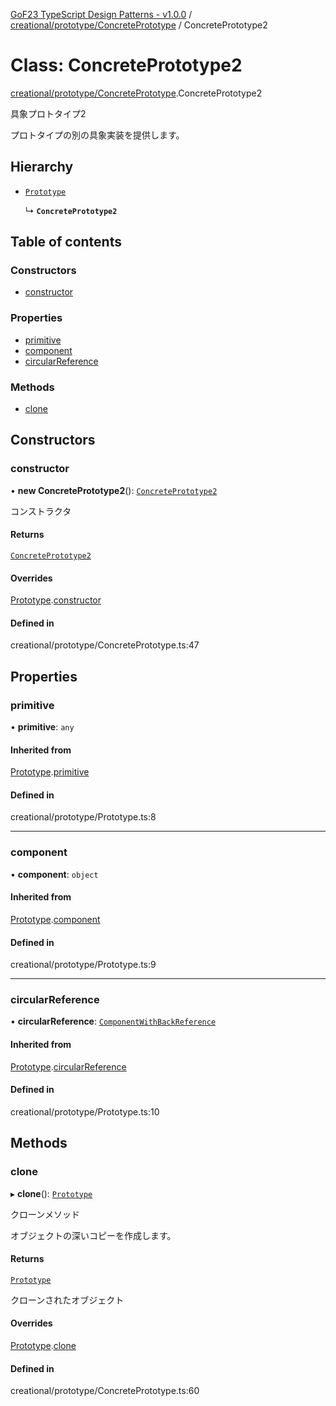 [GoF23 TypeScript Design Patterns - v1.0.0](../README.md) / [creational/prototype/ConcretePrototype](../modules/creational_prototype_ConcretePrototype.md) / ConcretePrototype2

# Class: ConcretePrototype2

[creational/prototype/ConcretePrototype](../modules/creational_prototype_ConcretePrototype.md).ConcretePrototype2

具象プロトタイプ2

プロトタイプの別の具象実装を提供します。

## Hierarchy

- [`Prototype`](creational_prototype_Prototype.Prototype.md)

  ↳ **`ConcretePrototype2`**

## Table of contents

### Constructors

- [constructor](creational_prototype_ConcretePrototype.ConcretePrototype2.md#constructor)

### Properties

- [primitive](creational_prototype_ConcretePrototype.ConcretePrototype2.md#primitive)
- [component](creational_prototype_ConcretePrototype.ConcretePrototype2.md#component)
- [circularReference](creational_prototype_ConcretePrototype.ConcretePrototype2.md#circularreference)

### Methods

- [clone](creational_prototype_ConcretePrototype.ConcretePrototype2.md#clone)

## Constructors

### constructor

• **new ConcretePrototype2**(): [`ConcretePrototype2`](creational_prototype_ConcretePrototype.ConcretePrototype2.md)

コンストラクタ

#### Returns

[`ConcretePrototype2`](creational_prototype_ConcretePrototype.ConcretePrototype2.md)

#### Overrides

[Prototype](creational_prototype_Prototype.Prototype.md).[constructor](creational_prototype_Prototype.Prototype.md#constructor)

#### Defined in

creational/prototype/ConcretePrototype.ts:47

## Properties

### primitive

• **primitive**: `any`

#### Inherited from

[Prototype](creational_prototype_Prototype.Prototype.md).[primitive](creational_prototype_Prototype.Prototype.md#primitive)

#### Defined in

creational/prototype/Prototype.ts:8

___

### component

• **component**: `object`

#### Inherited from

[Prototype](creational_prototype_Prototype.Prototype.md).[component](creational_prototype_Prototype.Prototype.md#component)

#### Defined in

creational/prototype/Prototype.ts:9

___

### circularReference

• **circularReference**: [`ComponentWithBackReference`](creational_prototype_Prototype.ComponentWithBackReference.md)

#### Inherited from

[Prototype](creational_prototype_Prototype.Prototype.md).[circularReference](creational_prototype_Prototype.Prototype.md#circularreference)

#### Defined in

creational/prototype/Prototype.ts:10

## Methods

### clone

▸ **clone**(): [`Prototype`](creational_prototype_Prototype.Prototype.md)

クローンメソッド

オブジェクトの深いコピーを作成します。

#### Returns

[`Prototype`](creational_prototype_Prototype.Prototype.md)

クローンされたオブジェクト

#### Overrides

[Prototype](creational_prototype_Prototype.Prototype.md).[clone](creational_prototype_Prototype.Prototype.md#clone)

#### Defined in

creational/prototype/ConcretePrototype.ts:60
